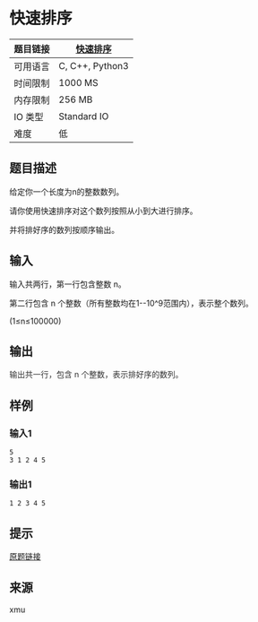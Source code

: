 # 快速排序

| 题目链接 | [快速排序](http://xmuoj.com/problem/ACW785) |
| --- | --- |
| 可用语言 | C, C++, Python3 |
| 时间限制 | 1000 MS |
| 内存限制 | 256 MB |
| IO 类型 | Standard IO |
| 难度 | 低 |

## 题目描述

<p style="margin-left: 0px;">给定你一个长度为n的整数数列。</p><p>请你使用快速排序对这个数列按照从小到大进行排序。</p><p>并将排好序的数列按顺序输出。</p>

## 输入

<p>输入共两行，第一行包含整数 n。</p><p>第二行包含 n 个整数（所有整数均在1--10^9范围内），表示整个数列。</p><p>(1≤n≤100000)</p>

## 输出

<p><span style="color: rgb(51, 51, 51);">输出共一行，包含 n 个整数，表示排好序的数列。</span><br /></p>

## 样例

### 输入1

```
5
3 1 2 4 5
```

### 输出1

```
1 2 3 4 5
```

## 提示

<p><a href="https://www.acwing.com/problem/content/787/" target="_blank">原题链接</a></p>

## 来源

xmu

